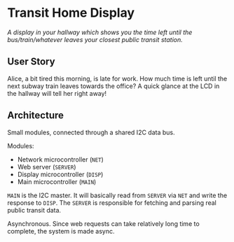 Transit Home Display
====================

_A display in your hallway which shows you the time left until the
bus/train/whatever leaves your closest public transit station._


User Story
----------

Alice, a bit tired this morning, is late for work. How much time is left until
the next subway train leaves towards the office? A quick glance at the LCD in
the hallway will tell her right away!


Architecture
------------

Small modules, connected through a shared I2C data bus.

Modules:

- Network microcontroller (`NET`)
- Web server (`SERVER`)
- Display microcontroller (`DISP`)
- Main microcontroller (`MAIN`)

`MAIN` is the I2C master. It will basically read from `SERVER` via `NET` and
write the response to `DISP`. The `SERVER` is responsible for fetching and
parsing real public transit data.

Asynchronous. Since web requests can take relatively long time to complete, the system is made async.

